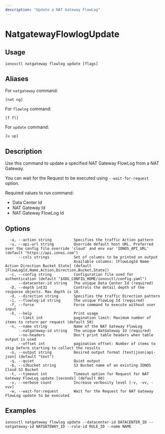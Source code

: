 ```yaml
---
description: "Update a NAT Gateway FlowLog"
---
```


# NatgatewayFlowlogUpdate

## Usage

```text
ionosctl natgateway flowlog update [flags]
```

## Aliases

For `natgateway` command:

```text
[nat ng]
```

For `flowlog` command:

```text
[f fl]
```

For `update` command:

```text
[u up]
```

## Description

Use this command to update a specified NAT Gateway FlowLog from a NAT Gateway.

You can wait for the Request to be executed using `--wait-for-request` option.

Required values to run command:

* Data Center Id
* NAT Gateway Id
* NAT Gateway FlowLog Id

## Options

```text
  -a, --action string          Specifies the traffic Action pattern
  -u, --api-url string         Override default host URL. Preferred over the config file override 'cloud' and env var 'IONOS_API_URL' (default "https://api.ionos.com")
      --cols strings           Set of columns to be printed on output 
                               Available columns: [FlowLogId Name Action Direction Bucket State] (default [FlowLogId,Name,Action,Direction,Bucket,State])
  -c, --config string          Configuration file used for authentication (default "$XDG_CONFIG_HOME/ionosctl/config.yaml")
      --datacenter-id string   The unique Data Center Id (required)
  -D, --depth int32            Controls the detail depth of the response objects. Max depth is 10.
  -d, --direction string       Specifies the traffic Direction pattern
  -i, --flowlog-id string      The unique FlowLog Id (required)
  -f, --force                  Force command to execute without user input
  -h, --help                   Print usage
      --limit int              pagination limit: Maximum number of items to return per request (default 50)
  -n, --name string            Name of the NAT Gateway FlowLog
      --natgateway-id string   The unique NatGateway Id (required)
      --no-headers             Don't print table headers when table output is used
      --offset int             pagination offset: Number of items to skip before starting to collect the results
  -o, --output string          Desired output format [text|json|api-json] (default "text")
  -q, --quiet                  Quiet output
  -b, --s3bucket string        S3 Bucket name of an existing IONOS Cloud S3 Bucket
  -t, --timeout int            Timeout option for Request for NAT Gateway FlowLog update [seconds] (default 60)
  -v, --verbose count          Increase verbosity level [-v, -vv, -vvv]
  -w, --wait-for-request       Wait for the Request for NAT Gateway FlowLog update to be executed
```

## Examples

```text
ionosctl natgateway flowlog update --datacenter-id DATACENTER_ID --natgateway-id NATGATEWAY_ID --rule-id RULE_ID --name NAME
```

